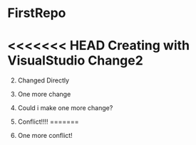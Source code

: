 # FirstRepo
<<<<<<< HEAD
Creating with VisualStudio
Change2
=======
2. Changed Directly
3. One more change
4. Could i make one more change?

5. Conflict!!!!
=======
6. One more conflict!



